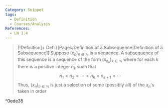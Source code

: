 ```yaml
---
Category: Snippet
tags:
  - Definition
  - Courses/Analysis
References:
  - LN 1.4
---
```

> [!Definition]+ Def: [[Pages/Definition of a Subsequence|Definition of a Subsequence]]
> Suppose $(x_{n})_{n\in\mathbb{N}}$ is a sequence. A subsequence of this sequence is a sequence of the form $(x_{n_{k}})_{k\in\mathbb{N}}$ where for each $k$ there is a positive integer $n_{k}$ such that
> $$n_{1} < n_{2} < \cdots < n_{k} < n_{k+1} < \cdots$$
> Thus, $(x_{n})_{n\in\mathbb{N}}$ is just a selection of some (possibly all) of the $x_{n}$'s taken in order

^0ede35
